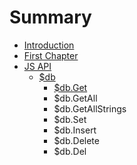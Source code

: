 # Summary

* [Introduction](README.md)
* [First Chapter](chapter1.md)
* [JS API](js_api.md)
   * [$db](db.md)
       * [$db.Get](db.get.md)
       * $db.GetAll
       * $db.GetAllStrings
       * $db.Set
       * $db.Insert
       * $db.Delete
       * $db.Del

